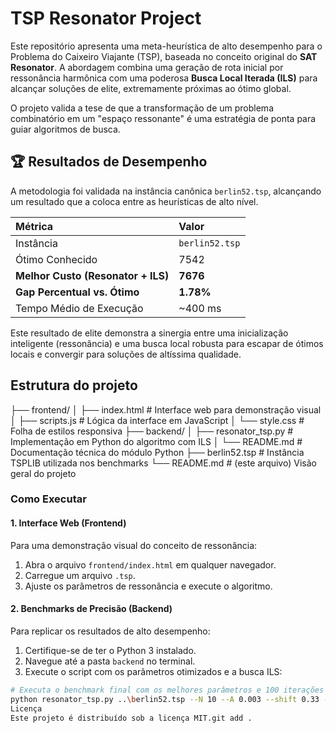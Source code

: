 # TSP Resonator Project

Este repositório apresenta uma meta-heurística de alto desempenho para o Problema do Caixeiro Viajante (TSP), baseada no conceito original do **SAT Resonator**. A abordagem combina uma geração de rota inicial por ressonância harmônica com uma poderosa **Busca Local Iterada (ILS)** para alcançar soluções de elite, extremamente próximas ao ótimo global.

O projeto valida a tese de que a transformação de um problema combinatório em um "espaço ressonante" é uma estratégia de ponta para guiar algoritmos de busca.

## 🏆 Resultados de Desempenho

A metodologia foi validada na instância canônica `berlin52.tsp`, alcançando um resultado que a coloca entre as heurísticas de alto nível.

| Métrica | Valor |
| :--- | :--- |
| Instância | `berlin52.tsp` |
| Ótimo Conhecido | 7542 |
| **Melhor Custo (Resonator + ILS)** | **7676** |
| **Gap Percentual vs. Ótimo** | **1.78%** |
| Tempo Médio de Execução | ~400 ms |

Este resultado de elite demonstra a sinergia entre uma inicialização inteligente (ressonância) e uma busca local robusta para escapar de ótimos locais e convergir para soluções de altíssima qualidade.

## Estrutura do projeto

├── frontend/
│   ├── index.html       # Interface web para demonstração visual
│   ├── scripts.js       # Lógica da interface em JavaScript
│   └── style.css        # Folha de estilos responsiva
├── backend/
│   ├── resonator_tsp.py # Implementação em Python do algoritmo com ILS
│   └── README.md        # Documentação técnica do módulo Python
├── berlin52.tsp         # Instância TSPLIB utilizada nos benchmarks
└── README.md            # (este arquivo) Visão geral do projeto


### Como Executar

#### 1. Interface Web (Frontend)

Para uma demonstração visual do conceito de ressonância:
1.  Abra o arquivo `frontend/index.html` em qualquer navegador.
2.  Carregue um arquivo `.tsp`.
3.  Ajuste os parâmetros de ressonância e execute o algoritmo.

#### 2. Benchmarks de Precisão (Backend)

Para replicar os resultados de alto desempenho:
1.  Certifique-se de ter o Python 3 instalado.
2.  Navegue até a pasta `backend` no terminal.
3.  Execute o script com os parâmetros otimizados e a busca ILS:

```bash
# Executa o benchmark final com os melhores parâmetros e 100 iterações de ILS
python resonator_tsp.py ..\berlin52.tsp --N 10 --A 0.003 --shift 0.33 --seeds 5 --ils_iter 100
Licença
Este projeto é distribuído sob a licença MIT.git add .